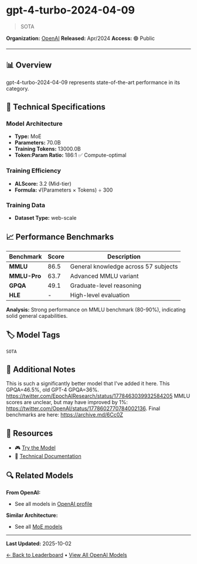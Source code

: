 # gpt-4-turbo-2024-04-09

> SOTA

**Organization:** [OpenAI](../../labs/openai.md)
**Released:** Apr/2024
**Access:** 🟢 Public

---

## 📊 Overview

gpt-4-turbo-2024-04-09 represents state-of-the-art performance in its category.

## 🔧 Technical Specifications

### Model Architecture
- **Type:** MoE
- **Parameters:** 70.0B
- **Training Tokens:** 13000.0B
- **Token:Param Ratio:** 186:1 ✅ Compute-optimal

### Training Efficiency
- **ALScore:** 3.2 (Mid-tier)
- **Formula:** √(Parameters × Tokens) ÷ 300

### Training Data
- **Dataset Type:** web-scale

## 📈 Performance Benchmarks

| Benchmark | Score | Description |
|-----------|-------|-------------|
| **MMLU** | 86.5 | General knowledge across 57 subjects |
| **MMLU-Pro** | 63.7 | Advanced MMLU variant |
| **GPQA** | 49.1 | Graduate-level reasoning |
| **HLE** | - | High-level evaluation |

**Analysis:** Strong performance on MMLU benchmark (80-90%), indicating solid general capabilities.

## 🏷️ Model Tags

`SOTA`

## 📝 Additional Notes

This is such a significantly better model that I've added it here. This GPQA=46.5%, old GPT-4 GPQA=36%. https://twitter.com/EpochAIResearch/status/1778463039932584205 MMLU scores are unclear, but may have improved by 1%: https://twitter.com/OpenAI/status/1778602770784002136. Final benchmarks are here: https://archive.md/6Cc0Z

## 🔗 Resources

- 🎮 [Try the Model](https://chat.openai.com/)
- 📄 [Technical Documentation](https://cdn.openai.com/papers/gpt-4.pdf)

## 🔍 Related Models

**From OpenAI:**
- See all models in [OpenAI profile](../../labs/openai.md)

**Similar Architecture:**
- See all [MoE models](../../architectures/moe.md)

---

**Last Updated:** 2025-10-02

[← Back to Leaderboard](../../README.md) • [View All OpenAI Models](../../labs/openai.md)
